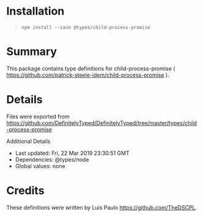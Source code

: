 # Installation
> `npm install --save @types/child-process-promise`

# Summary
This package contains type definitions for child-process-promise ( https://github.com/patrick-steele-idem/child-process-promise ).

# Details
Files were exported from https://github.com/DefinitelyTyped/DefinitelyTyped/tree/master/types/child-process-promise

Additional Details
 * Last updated: Fri, 22 Mar 2019 23:30:51 GMT
 * Dependencies: @types/node
 * Global values: none

# Credits
These definitions were written by Luis Paulo <https://github.com/TheDSCPL>.
